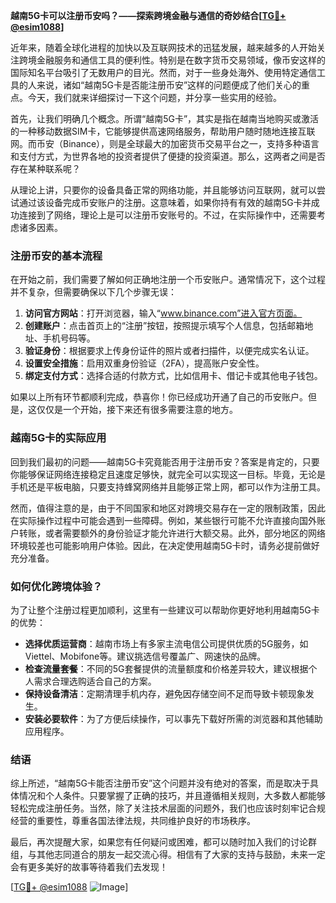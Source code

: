 **越南5G卡可以注册币安吗？——探索跨境金融与通信的奇妙结合[[TG💪+ @esim1088](https://t.me/s/esim1088)]**

近年来，随着全球化进程的加快以及互联网技术的迅猛发展，越来越多的人开始关注跨境金融服务和通信工具的便利性。特别是在数字货币交易领域，像币安这样的国际知名平台吸引了无数用户的目光。然而，对于一些身处海外、使用特定通信工具的人来说，诸如“越南5G卡是否能注册币安”这样的问题便成了他们关心的重点。今天，我们就来详细探讨一下这个问题，并分享一些实用的经验。

首先，让我们明确几个概念。所谓“越南5G卡”，其实是指在越南当地购买或激活的一种移动数据SIM卡，它能够提供高速网络服务，帮助用户随时随地连接互联网。而币安（Binance），则是全球最大的加密货币交易平台之一，支持多种语言和支付方式，为世界各地的投资者提供了便捷的投资渠道。那么，这两者之间是否存在某种联系呢？

从理论上讲，只要你的设备具备正常的网络功能，并且能够访问互联网，就可以尝试通过该设备完成币安账户的注册。这意味着，如果你持有有效的越南5G卡并成功连接到了网络，理论上是可以注册币安账号的。不过，在实际操作中，还需要考虑诸多因素。

### 注册币安的基本流程

在开始之前，我们需要了解如何正确地注册一个币安账户。通常情况下，这个过程并不复杂，但需要确保以下几个步骤无误：

1. **访问官方网站**：打开浏览器，输入“www.binance.com”进入官方页面。
2. **创建账户**：点击首页上的“注册”按钮，按照提示填写个人信息，包括邮箱地址、手机号码等。
3. **验证身份**：根据要求上传身份证件的照片或者扫描件，以便完成实名认证。
4. **设置安全措施**：启用双重身份验证（2FA），提高账户安全性。
5. **绑定支付方式**：选择合适的付款方式，比如信用卡、借记卡或其他电子钱包。

如果以上所有环节都顺利完成，恭喜你！你已经成功开通了自己的币安账户。但是，这仅仅是一个开始，接下来还有很多需要注意的地方。

### 越南5G卡的实际应用

回到我们最初的问题——越南5G卡究竟能否用于注册币安？答案是肯定的，只要你能够保证网络连接稳定且速度足够快，就完全可以实现这一目标。毕竟，无论是手机还是平板电脑，只要支持蜂窝网络并且能够正常上网，都可以作为注册工具。

然而，值得注意的是，由于不同国家和地区对跨境交易存在一定的限制政策，因此在实际操作过程中可能会遇到一些障碍。例如，某些银行可能不允许直接向国外账户转账，或者需要额外的身份验证才能允许进行大额交易。此外，部分地区的网络环境较差也可能影响用户体验。因此，在决定使用越南5G卡时，请务必提前做好充分准备。

### 如何优化跨境体验？

为了让整个注册过程更加顺利，这里有一些建议可以帮助你更好地利用越南5G卡的优势：

- **选择优质运营商**：越南市场上有多家主流电信公司提供优质的5G服务，如Viettel、Mobifone等。建议挑选信号覆盖广、网速快的品牌。
- **检查流量套餐**：不同的5G套餐提供的流量额度和价格差异较大，建议根据个人需求合理选购适合自己的方案。
- **保持设备清洁**：定期清理手机内存，避免因存储空间不足而导致卡顿现象发生。
- **安装必要软件**：为了方便后续操作，可以事先下载好所需的浏览器和其他辅助应用程序。

### 结语

综上所述，“越南5G卡能否注册币安”这个问题并没有绝对的答案，而是取决于具体情况和个人条件。只要掌握了正确的技巧，并且遵循相关规则，大多数人都能够轻松完成注册任务。当然，除了关注技术层面的问题外，我们也应该时刻牢记合规经营的重要性，尊重各国法律法规，共同维护良好的市场秩序。

最后，再次提醒大家，如果您有任何疑问或困难，都可以随时加入我们的讨论群组，与其他志同道合的朋友一起交流心得。相信有了大家的支持与鼓励，未来一定会有更多美好的故事等待着我们去发现！

[[TG💪+ @esim1088](https://t.me/s/esim1088) ![Image](https://i.postimg.cc/4NQfJmqS/Snipaste-2025-05-13-00-14-12.png)]